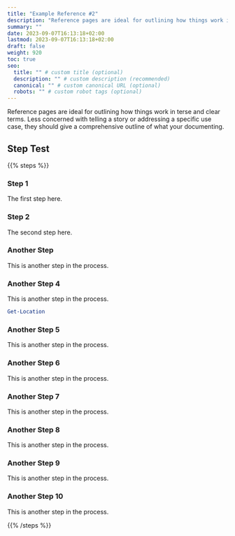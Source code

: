 ```yaml
---
title: "Example Reference #2"
description: "Reference pages are ideal for outlining how things work in terse and clear terms."
summary: ""
date: 2023-09-07T16:13:18+02:00
lastmod: 2023-09-07T16:13:18+02:00
draft: false
weight: 920
toc: true
seo:
  title: "" # custom title (optional)
  description: "" # custom description (recommended)
  canonical: "" # custom canonical URL (optional)
  robots: "" # custom robot tags (optional)
---
```


Reference pages are ideal for outlining how things work in terse and clear terms. Less concerned with telling a story or addressing a specific use case, they should give a comprehensive outline of what your documenting.

## Step Test

{{% steps %}}

### Step 1

The first step here.

### Step 2

The second step here.

### Another Step

This is another step in the process.

### Another Step 4

This is another step in the process.

```powershell
Get-Location
```

### Another Step 5

This is another step in the process.

### Another Step 6

This is another step in the process.

### Another Step 7

This is another step in the process.

### Another Step 8

This is another step in the process.

### Another Step 9

This is another step in the process.

### Another Step 10

This is another step in the process.

{{% /steps %}}
